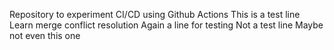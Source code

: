 Repository to experiment CI/CD using Github Actions
This is a test line
Learn merge conflict resolution
Again a line for testing
Not a test line
Maybe not even this one
